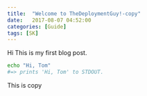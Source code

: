 ```yaml
---
title:  "Welcome to TheDeploymentGuy!-copy"
date:   2017-08-07 04:52:00
categories: [Guide]
tags: [SK]
---
```


Hi This is my first blog post.


``` sh
echo "Hi, Tom"
#=> prints 'Hi, Tom' to STDOUT.
```

This is copy 
